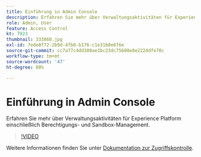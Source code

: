 ```yaml
---
title: Einführung in Admin Console
description: Erfahren Sie mehr über Verwaltungsaktivitäten für Experience Platform einschließlich Berechtigungs- und Sandbox-Management.
role: Admin, User
feature: Access Control
kt: 7923
thumbnail: 333860.jpg
exl-id: 7ede8f72-2b9d-4fb0-b176-c1e31b0e6f6e
source-git-commit: cc7a77c4dd380ae1bc23dc75608e8e2224dfe78c
workflow-type: tm+mt
source-wordcount: '47'
ht-degree: 80%

---
```


# Einführung in Admin Console

Erfahren Sie mehr über Verwaltungsaktivitäten für Experience Platform einschließlich Berechtigungs- und Sandbox-Management.

>[!VIDEO](https://video.tv.adobe.com/v/333860?quality=12&learn=on)

Weitere Informationen finden Sie unter [Dokumentation zur Zugriffskontrolle](https://experienceleague.adobe.com/docs/experience-platform/access-control/home.html).